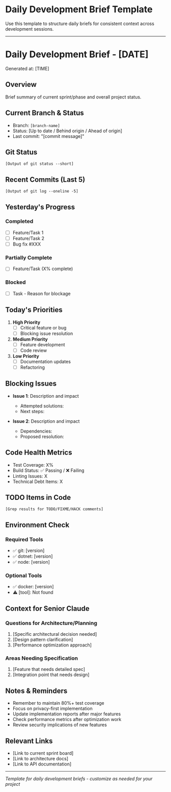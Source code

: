 # Daily Development Brief Template

Use this template to structure daily briefs for consistent context across development sessions.

---

# Daily Development Brief - [DATE]

Generated at: [TIME]

## Overview

Brief summary of current sprint/phase and overall project status.

## Current Branch & Status

- Branch: `[branch-name]`
- Status: [Up to date / Behind origin / Ahead of origin]
- Last commit: "[commit message]"

## Git Status

```
[Output of git status --short]
```

## Recent Commits (Last 5)

```
[Output of git log --oneline -5]
```

## Yesterday's Progress

### Completed
- [ ] Feature/Task 1
- [ ] Feature/Task 2
- [ ] Bug fix #XXX

### Partially Complete
- [ ] Feature/Task (X% complete)

### Blocked
- [ ] Task - Reason for blockage

## Today's Priorities

1. **High Priority**
   - [ ] Critical feature or bug
   - [ ] Blocking issue resolution

2. **Medium Priority**
   - [ ] Feature development
   - [ ] Code review

3. **Low Priority**
   - [ ] Documentation updates
   - [ ] Refactoring

## Blocking Issues

- **Issue 1**: Description and impact
  - Attempted solutions: 
  - Next steps:

- **Issue 2**: Description and impact
  - Dependencies:
  - Proposed resolution:

## Code Health Metrics

- Test Coverage: X%
- Build Status: ✅ Passing / ❌ Failing
- Linting Issues: X
- Technical Debt Items: X

## TODO Items in Code

```
[Grep results for TODO/FIXME/HACK comments]
```

## Environment Check

### Required Tools
- ✅ git: [version]
- ✅ dotnet: [version]
- ✅ node: [version]

### Optional Tools
- ✅ docker: [version]
- ⚠️ [tool]: Not found

## Context for Senior Claude

### Questions for Architecture/Planning
1. [Specific architectural decision needed]
2. [Design pattern clarification]
3. [Performance optimization approach]

### Areas Needing Specification
1. [Feature that needs detailed spec]
2. [Integration point that needs design]

## Notes & Reminders

- Remember to maintain 80%+ test coverage
- Focus on privacy-first implementation
- Update implementation reports after major features
- Check performance metrics after optimization work
- Review security implications of new features

## Relevant Links

- [Link to current sprint board]
- [Link to architecture docs]
- [Link to API documentation]

---

*Template for daily development briefs - customize as needed for your project*